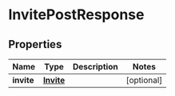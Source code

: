 
# InvitePostResponse

## Properties
Name | Type | Description | Notes
------------ | ------------- | ------------- | -------------
**invite** | [**Invite**](Invite.md) |  |  [optional]



